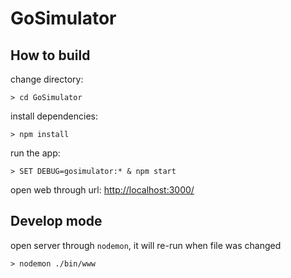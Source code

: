 # GoSimulator

## How to build

change directory:
```
> cd GoSimulator
```

install dependencies:
```
> npm install
```

run the app:
```
> SET DEBUG=gosimulator:* & npm start
```

open web through url: [http://localhost:3000/](http://localhost:3000/)

## Develop mode
open server through `nodemon`, it will re-run when file was changed
```
> nodemon ./bin/www
```
